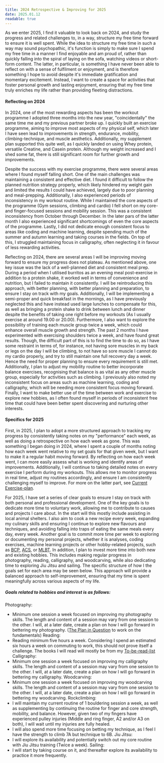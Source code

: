 ```yaml
---
title: 2024 Retrospective & Improving for 2025
date: 2025.01.12
readable: true
---
```



As we enter 2025, I find it valuable to look back on 2024, and study the progress and related challenges to, in a way, structure my free time forward to ensure it is well spent. While the idea to structure my free time in such a way may sound psychopathic, it's function is simply to make sure I spend my free time in a manner I find enjoyable and am proud of, rather than quickly falling into the spiral of laying on the sofa, watching videos or short-form content. The latter, in particular, is something I have never been able to reflect on with a sense of fulfilment or enjoyment, and is therefore something I hope to avoid despite it's immediate gratification and momentary excitement. Instead, I want to create a space for activities that foster personal growth and lasting enjoyment, ensuring that my free time truly enriches my life rather than providing fleeting distractions.


#### Reflecting on 2024

In 2024, one of the most rewarding aspects has been the workout programme I adopted three months into the new year, "coincidentally" the same time me and my previous partner broke up. I quickly built an exercise programme, aiming to improve most aspects of my physical self, which later I have seen lead to improvements in strength, endurance, mobility, climbing-technique, and muscle aesthetics. Additionally, my supplement plan supported this quite well, as I quickly landed on using Whey protein, versatile Creatine, and Casein protein. Although my weight increased and I shed some fat, there is still significant room for further growth and improvements.  

Despite the success with my exercise programme, there were several areas where I found myself falling short. One of the main challenges was maintaining a consistent and effective diet. I found it difficult to follow the planned nutrition strategy properly, which likely hindered my weight gain and limited the results I could have achieved, largely due to poor planning and meal-prepping. Additionally, I also experienced periods of inconsistency in my workout routine. While I maintained the core aspects of the programme (Gym sessions, climbing and cardio) I fell short on my core- and finger-focused sessions and mobility session. This was a consistent inconsistency from October through December. In the later pars of the latter month I also experienced significant shortcomings of even the core aspects of the programme. Lastly, I did not dedicate enough consistent focus to areas like coding and machine learning, despite spending much of the summer and autumn learning and taking courses in the fields. On top of this, I struggled maintaining focus in calligraphy, often neglecting it in favour of less rewarding activities.

Reflecting on 2024, there are several areas I will be improving moving forward to ensure my progress does not plateau. As mentioned above, one key issue was the lack of a well-planned diet and consistent meal prep. During a period when I utilised burritos as an evening meal post-exercise in addition to a protein shake, it worked well in terms of convenience and nutrition, but I failed to maintain it consistently. I will be reintroducing this approach, with better planning, with better planning and preparation, to ensure I stay on track with my goals. Additionally, I will be implementing a semi-proper and quick breakfast in the mornings, as I have previously neglected this and have instead used large lunches to compensate for this, as well as bringing a protein shake to drink between lunch and dinner despite the benefits of taking one right before my workouts (As I usually exercise at around 19.00 or 20.00). Furthermore, I also want to explore the possibility of training each muscle group twice a week, which could enhance overall muscle growth and strength. The past 2 months I have experimented with exercising shoulders twice a week, and have found great results. Though, the difficult part of this is to find the time to do so, as I have some restraint in terms of, for instance, not having sore muscles in my back or legs on the day I will be climbing, to not have so sore muscle I cannot do my cardio properly, and try to still maintain one full recovery day a week. Hence the need for proper planning to ensure every requirement is still met. Additionally, I plan to adjust my mobility routine to better incorporate balance exercises, recognising that balance is as vital as any other muscle group, especially for activities such as climbing. I previously also noted my inconsistent focus on areas such as machine learning, coding and calligraphy, which will be needing more consistent focus moving forward. Finally, I want to make better use of the time between work and exercise to explore new hobbies, as I often found myself in periods of inconsistent free time that could have been better spent discovering and nurturing other interests.


#### Specifics for 2025

First, in 2025, I plan to adopt a more structured approach to tracking my progress by consistently taking notes on my "performance" each week, as well as doing a retrospective on how each week as gone. This was something I began doing in 2024, where I spent a couple of months noting how each week went relative to my set goals for that given week, but I want to make it a regular habit moving forward. By reflecting on how each week went, I can more easily assess what is working and identify areas of improvements. Additionally, I will continue to taking detailed notes on every exercise I perform during my workouts. This allows me to monitor progress in real time, adjust my routines accordingly, and ensure I am consistently challenging myself to improve. For more on the latter part, see [Current Exercise-plan](https://haavard.netlify.app/content/blog/other_thoughts_and_notes/Exerciseplan).

For 2025, I have set a series of clear goals to ensure I stay on track with both personal and professional development. One of the key goals is to dedicate more time to voluntary work, allowing me to contribute to causes and projects I care about. In the start will this mostly include assisting in local animal shelters. I also aim to cook a new recipe every week, expanding my culinary skills and ensuring I continue to explore new flavours and techniques, and avoiding falling into traps of eating the same meals every day, every week. Another goal is to commit more time per week to exploring or documenting my personal projects, whether it is analyses, coding exercises, machine learning projects or other hobby-related projects, such as [BCP](https://haavard.netlify.app/content/blog/projects/bcp_i_idea), [ACS](https://haavard.netlify.app/content/blog/projects/ACS_i_idea), or [MLBT](https://haavard.netlify.app/content/blog/projects/MLBT_i_idea). In addition, I plan to invest more time into both new and existing hobbies. This includes making regular progress in photography, reading, calligraphy, and woodcarving, while also dedicating time to exploring Jiu Jitsu and sailing. The specific structure of how I the goals set for each area may be seen below. This approach will provide a balanced approach to self-improvement, ensuring that my time is spent meaningfully across various aspects of my life.

##### Goals related to hobbies and interest is as follows:
Photography:
- Minimum one session a week focused on improving my photography skills. The length and content of a session may vary from one session to the other. I will, at a later date, create a plan on how I will go forward in bettering my photography. ([The Plan in Question](https://haavard.netlify.app/content/blog/other_thoughts_and_notes/photographyplan) to work on the fundamentals)
Reading:
- Reading minimum five hours a week. Considering I spend an estimated six hours a week on commuting to work, this should not prove itself a challenge. The books I will read will mostly be from my [To-be-read-list](https://haavard.netlify.app/content/blog/other_thoughts_and_notes/readlist)
Calligraphy:
- Minimum one session a week focused on improving my calligraphy skills. The length and content of a session may vary from one session to the other. I will, at a later date, create a plan on how I will go forward in bettering my calligraphy.
Woodcarving:
- Minimum one session a week focused on improving my woodcarving skills. The length and content of a session may vary from one session to the other. I will, at a later date, create a plan on how I will go forward in bettering my woodcarving.
Rockclimbing:
- I will maintain my current routine of 1 bouldering session a week, as well as supplementing by continuing the routine for finger and core strength, mobility, and balance. However, given two of my fingers have experienced pulley injuries (Middle and ring finger, A2 and/or A3 on both), I will wait until my injuries are fully healed.
- I will also spend more time focusing on betting my technique, as I feel I have the strength to climb 7A but technique to 6B.
Jiu Jitsu:
- I will explore its availability and potentially switch out my core routine with Jiu Jitsu training (Twice a week).
Sailing:
- I will start by taking course on it, and thereafter explore its availability to practice it more frequently.

